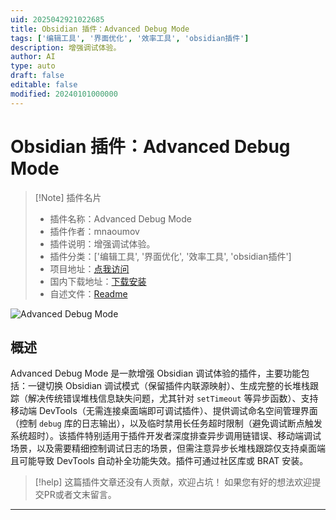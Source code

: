 ```yaml
---
uid: 2025042921022685
title: Obsidian 插件：Advanced Debug Mode
tags: ['编辑工具', '界面优化', '效率工具', 'obsidian插件']
description: 增强调试体验。
author: AI
type: auto
draft: false
editable: false
modified: 20240101000000
---
```


# Obsidian 插件：Advanced Debug Mode

> [!Note] 插件名片
> - 插件名称：Advanced Debug Mode
> - 插件作者：mnaoumov
> - 插件说明：增强调试体验。
> - 插件分类：['编辑工具', '界面优化', '效率工具', 'obsidian插件']
> - 项目地址：[点我访问](https://github.com/mnaoumov/obsidian-advanced-debug-mode)
> - 国内下载地址：[下载安装](https://pkmer.cn/products/plugin/pluginMarket/?advanced-debug-mode)
> - 自述文件：[Readme](https://ghproxy.net/https://raw.githubusercontent.com/mnaoumov/obsidian-advanced-debug-mode/master/README.md)

![Advanced Debug Mode](https://cdn.pkmer.cn/covers/advanced-debug-mode_2_0.png!pkmer)

## 概述

Advanced Debug Mode 是一款增强 Obsidian 调试体验的插件，主要功能包括：一键切换 Obsidian 调试模式（保留插件内联源映射）、生成完整的长堆栈跟踪（解决传统错误堆栈信息缺失问题，尤其针对 `setTimeout` 等异步函数）、支持移动端 DevTools（无需连接桌面端即可调试插件）、提供调试命名空间管理界面（控制 `debug` 库的日志输出），以及临时禁用长任务超时限制（避免调试断点触发系统超时）。该插件特别适用于插件开发者深度排查异步调用链错误、移动端调试场景，以及需要精细控制调试日志的场景，但需注意异步长堆栈跟踪仅支持桌面端且可能导致 DevTools 自动补全功能失效。插件可通过社区库或 BRAT 安装。


> [!help] 
> 这篇插件文章还没有人贡献，欢迎占坑！
> 如果您有好的想法欢迎提交PR或者文末留言。
> 

---



